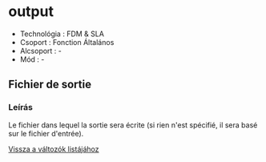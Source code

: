 # output

* Technológia : FDM & SLA
* Csoport : Fonction Általános
* Alcsoport : -
* Mód : - 

## Fichier de sortie

### Leírás

Le fichier dans lequel la sortie sera écrite \(si rien n'est spécifié, il sera basé sur le fichier d'entrée\).

[Vissza a változók listájához](../../variable_list)


